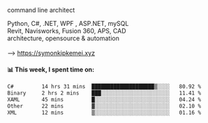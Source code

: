 command line architect

Python, C#, .NET, WPF , ASP.NET, mySQL <br>
Revit, Navisworks, Fusion 360, APS, CAD <br>
architecture, opensource & automation<br>
<br>
--> https://symonkipkemei.xyz

#### 📊 This week, I spent time on:
<!--START_SECTION:waka-->

```txt
C#         14 hrs 31 mins  ████████████████████▒░░░░   80.92 %
Binary     2 hrs 2 mins    ███░░░░░░░░░░░░░░░░░░░░░░   11.41 %
XAML       45 mins         █░░░░░░░░░░░░░░░░░░░░░░░░   04.24 %
Other      22 mins         ▓░░░░░░░░░░░░░░░░░░░░░░░░   02.10 %
XML        12 mins         ▒░░░░░░░░░░░░░░░░░░░░░░░░   01.16 %
```

<!--END_SECTION:waka-->
